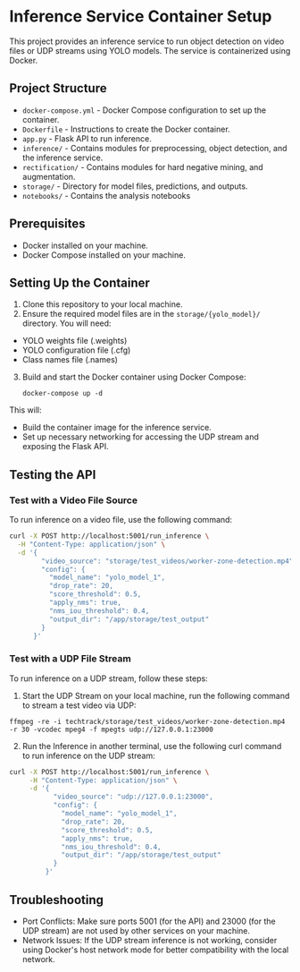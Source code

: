 # Inference Service Container Setup

This project provides an inference service to run object detection on video files or UDP streams using YOLO models. The service is containerized using Docker.

## Project Structure

- `docker-compose.yml` - Docker Compose configuration to set up the container.
- `Dockerfile` - Instructions to create the Docker container.
- `app.py` - Flask API to run inference.
- `inference/` - Contains modules for preprocessing, object detection, and the inference service.
- `rectification/` - Contains modules for hard negative mining, and augmentation.
- `storage/` - Directory for model files, predictions, and outputs.
- `notebooks/` - Contains the analysis notebooks

## Prerequisites

- Docker installed on your machine.
- Docker Compose installed on your machine.

## Setting Up the Container

1. Clone this repository to your local machine.
2. Ensure the required model files are in the `storage/{yolo_model}/` directory. You will need:
- YOLO weights file (.weights)
- YOLO configuration file (.cfg)
- Class names file (.names)

3. Build and start the Docker container using Docker Compose:
    ```
    docker-compose up -d
    ```

This will:
- Build the container image for the inference service.
- Set up necessary networking for accessing the UDP stream and exposing the Flask API.

## Testing the API

### Test with a Video File Source

To run inference on a video file, use the following command:

```bash
curl -X POST http://localhost:5001/run_inference \
  -H "Content-Type: application/json" \
  -d '{
        "video_source": "storage/test_videos/worker-zone-detection.mp4",
        "config": {
          "model_name": "yolo_model_1",
          "drop_rate": 20,
          "score_threshold": 0.5,
          "apply_nms": true,
          "nms_iou_threshold": 0.4,
          "output_dir": "/app/storage/test_output"
        }
      }'
```

### Test with a UDP File Stream

To run inference on a UDP stream, follow these steps:

1. Start the UDP Stream on your local machine, run the following command to stream a test video via UDP:
```
ffmpeg -re -i techtrack/storage/test_videos/worker-zone-detection.mp4 -r 30 -vcodec mpeg4 -f mpegts udp://127.0.0.1:23000
```
2. Run the Inference in another terminal, use the following curl command to run inference on the UDP stream:

```bash
curl -X POST http://localhost:5001/run_inference \
     -H "Content-Type: application/json" \
     -d '{
           "video_source": "udp://127.0.0.1:23000",
           "config": {
             "model_name": "yolo_model_1",
             "drop_rate": 20,
             "score_threshold": 0.5,
             "apply_nms": true,
             "nms_iou_threshold": 0.4,
             "output_dir": "/app/storage/test_output"
           }
         }'
```

## Troubleshooting

- Port Conflicts: Make sure ports 5001 (for the API) and 23000 (for the UDP stream) are not used by other services on your machine.
- Network Issues: If the UDP stream inference is not working, consider using Docker's host network mode for better compatibility with the local network.